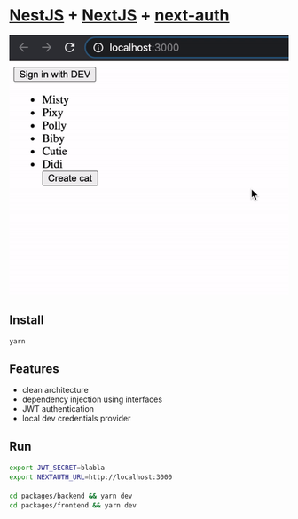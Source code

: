 # [NestJS](https://nestjs.com/) + [NextJS](https://nextjs.org/) + [next-auth](https://next-auth.js.org/)

![demo](demo.gif)

## Install

```
yarn
```

## Features

- clean architecture
- dependency injection using interfaces
- JWT authentication
- local dev credentials provider

## Run

```sh
export JWT_SECRET=blabla
export NEXTAUTH_URL=http://localhost:3000
 
cd packages/backend && yarn dev
cd packages/frontend && yarn dev
```
